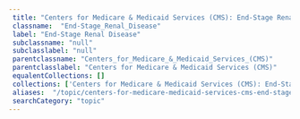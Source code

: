 ```yaml
--- 
 title: "Centers for Medicare & Medicaid Services (CMS): End-Stage Renal Disease" 
 classname:  "End-Stage_Renal_Disease" 
 label: "End-Stage Renal Disease" 
 subclassname: "null" 
 subclasslabel: "null" 
 parentclassname: "Centers_for_Medicare_&_Medicaid_Services_(CMS)" 
 parentclasslabel: "Centers for Medicare & Medicaid Services (CMS)" 
 equalentCollections: [] 
 collections: ['Centers for Medicare & Medicaid Services (CMS): End-Stage Renal Disease']
 aliases:  "/topic/centers-for-medicare-medicaid-services-cms-end-stage-renal-disease"  
 searchCategory: "topic" 
---
```

